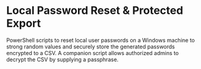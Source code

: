 # Local Password Reset & Protected Export

PowerShell scripts to reset local user passwords on a Windows machine to strong random values and securely store the generated passwords encrypted to a CSV. A companion script allows authorized admins to decrypt the CSV by supplying a passphrase.
